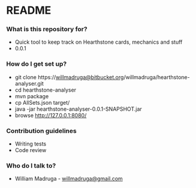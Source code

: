 # README #

### What is this repository for? ###

* Quick tool to keep track on Hearthstone cards, mechanics and stuff
* 0.0.1

### How do I get set up? ###

* git clone https://willmadruga@bitbucket.org/willmadruga/hearthstone-analyser.git
* cd hearthstone-analyser
* mvn package
* cp AllSets.json target/
* java -jar hearthstone-analyser-0.0.1-SNAPSHOT.jar
* browse http://127.0.0.1:8080/

### Contribution guidelines ###

* Writing tests
* Code review

### Who do I talk to? ###

* William Madruga - willmadruga@gmail.com
